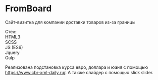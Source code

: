 # FromBoard
Сайт-визитка для компании доставки товаров из-за границы

Стек:  
HTML3  
SCSS  
JS (ES6)  
Jquery  
Gulp

Реализована подстановка курса евро, доллара и юаня с помощью https://www.cbr-xml-daily.ru/. А также слайдер с помощью slick slider.
